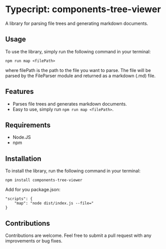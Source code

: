 # Typecript: components-tree-viewer

A library for parsing file trees and generating markdown documents.

## Usage
To use the library, simply run the following command in your terminal:

```
npm run map <filePath>
```
where filePath is the path to the file you want to parse. The file will be parsed by the FileParser module and returned as a markdown (.md) file.

## Features

* Parses file trees and generates markdown documents.
* Easy to use, simply run ```npm run map <filePath>```.

## Requirements

* Node.JS
* npm

## Installation

To install the library, run the following command in your terminal:

```
npm install components-tree-viewer
```

Add for you package.json:

```
"scripts": {
    "map": "node dist/index.js --file="
}
```

## Contributions
Contributions are welcome. Feel free to submit a pull request with any improvements or bug fixes.